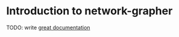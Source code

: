 # Introduction to network-grapher

TODO: write [great documentation](http://jacobian.org/writing/what-to-write/)
